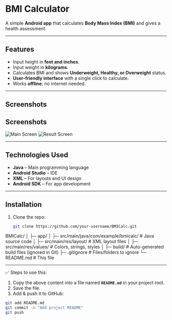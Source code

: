 # BMI Calculator

A simple **Android app** that calculates **Body Mass Index (BMI)** and gives a health assessment.

---

## Features
- Input height in **feet and inches**.  
- Input weight in **kilograms**.  
- Calculates BMI and shows **Underweight, Healthy, or Overweight** status.  
- **User-friendly interface** with a single click to calculate.  
- Works **offline**; no internet needed.

---

## Screenshots
## Screenshots

![Main Screen](screenshots/Home.jpeg)
![Result Screen](screenshots/Result.jpeg)

---

## Technologies Used
- **Java** – Main programming language  
- **Android Studio** – IDE  
- **XML** – For layouts and UI design  
- **Android SDK** – For app development  

---

## Installation
1. Clone the repo:  
   ```bash
   git clone https://github.com/your-username/BMICalc.git


BMICalc/
│
├─ app/
│  ├─ src/main/java/com/example/bmicalc/   # Java source code
│  ├─ src/main/res/layout/                 # XML layout files
│  ├─ src/main/res/values/                 # Colors, strings, styles
│
├─ build/                                  # Auto-generated build files (ignored in Git)
├─ .gitignore                              # Files/folders to ignore
└─ README.md                               # This file


---

✅ Steps to use this:  
1. Copy the above content into a file named **`README.md`** in your project root.  
2. Save the file.  
3. Add & push it to GitHub:

```bash
git add README.md
git commit -m "Add project README"
git push
